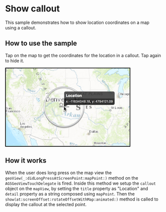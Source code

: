 # Show callout

This sample demonstrates how to show location coordinates on a map using a callout.

## How to use the sample

Tap on the map to get the coordinates for the location in a callout. Tap again to hide it.

![](image1.png)

## How it works

When the user does long press on the map view the `geoView(_:didLongPressAtScreenPoint:mapPoint:)` method on the `AGSGeoViewTouchDelegate` is fired. Inside this method we setup the `callout` object on the `mapView`, by setting the `title` property as "Location" and `detail` property as a string composed using `mapPoint`. Then the `show(at:screenOffset:rotateOffsetWithMap:animated:)` method is called to display the callout at the selected point.






